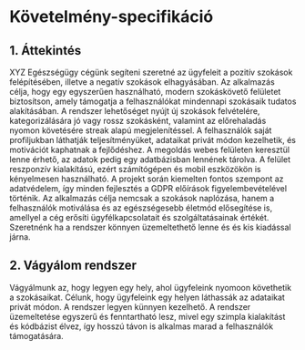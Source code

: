 # Követelmény-specifikáció

## 1. Áttekintés

XYZ Egészségügy cégünk segíteni szeretné az ügyfeleit a pozitív szokások felépítésében, illetve a negatív szokások elhagyásában. 
Az alkalmazás célja, hogy egy egyszerűen használható, modern szokáskövető felületet biztosítson, amely támogatja a felhasználókat mindennapi szokásaik tudatos alakításában. 
A rendszer lehetőséget nyújt új szokások felvételére, kategorizálására jó vagy rossz szokásként, valamint az előrehaladás nyomon követésére streak alapú megjelenítéssel. A felhasználók saját profiljukban láthatják teljesítményüket, adataikat privát módon kezelhetik, és motivációt kaphatnak a fejlődéshez. 
A megoldás webes felületen keresztül lenne érhető, az adatok pedig egy adatbázisban lennének tárolva. A felület reszponzív kialakítású, ezért számítógépen és mobil eszközökön is kényelmesen használható. A projekt során kiemelten fontos szempont az adatvédelem, így minden fejlesztés a GDPR előírások figyelembevételével történik. 
Az alkalmazás célja nemcsak a szokások naplózása, hanem a felhasználók motiválása és az egészségesebb életmód elősegítése is, amellyel a cég erősíti ügyfélkapcsolatait és szolgáltatásainak értékét. Szeretnénk ha a rendszer könnyen üzemeltethető lenne és és kis kiadással járna.

## 2. Vágyálom rendszer

Vágyálmunk az, hogy legyen egy hely, ahol ügyfeleink nyomoon követhetik a szokásaikat. Célunk, hogy ügyfeleink egy helyen láthassák az adataikat privát módon. A rendszer legyen künnyen kezelhető.
A rendszer üzemeltetése egyszerű és fenntartható lesz, mivel egy szimpla kialakítást és kódbázist élvez, így hosszú távon is alkalmas marad a felhasználók támogatására.


